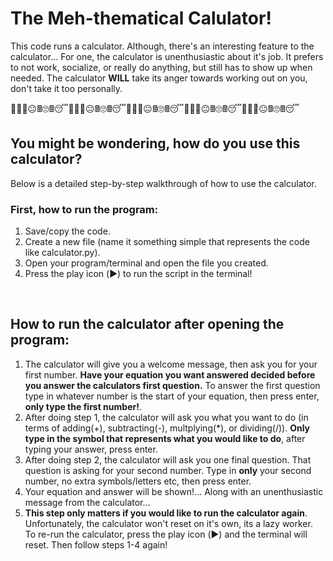 # The Meh-thematical Calulator!

This code runs a calculator. Although, there's an interesting feature to the calculator... For one, the calculator is unenthusiastic about it's job. It prefers to not work, socialize, or really do anything, but still has to show up when needed. The calculator **WILL** take its anger towards working out on you, don't take it too personally. 

🖩🫩🖩😐🖩🙄🖩😴🖩🫩🖩😐🖩🙄🖩😴🖩🫩🖩😐🖩🙄🖩😴🖩🫩🖩😐🖩🙄🖩😴🖩🫩🖩😐🖩🙄🖩😴

## You might be wondering, how do you use this calculator?

Below is a detailed step-by-step walkthrough of how to use the calculator.
<br/> 

### First, how to run the program:

1. Save/copy the code. 
2. Create a new file (name it something simple that represents the code like calculator.py).
3. Open your program/terminal and open the file you created.
4. Press the play icon (▶️) to run the script in the terminal!
<br/>

##  How to run the calculator after opening the program:

1. The calculator will give you a welcome message, then ask you for your first number. **Have your equation you want answered decided before you answer the calculators first question.** To answer the first question type in whatever number is the start of your equation, then press enter, **only type the first number!**. 
2. After doing step 1, the calculator will ask you what you want to do (in terms of adding(+), subtracting(-), multplying(*), or dividing(/)). **Only type in the symbol that represents what you would like to do**, after typing your answer, press enter.
3. After doing step 2, the calculator will ask you one final question. That question is asking for your second number. Type in **only** your second number, no extra symbols/letters etc, then press enter.
4. Your equation and answer will be shown!... Along with an unenthusiastic message from the calculator...
5. **This step only matters if you would like to run the calculator again**. Unfortunately, the calculator won't reset on it's own, its a lazy worker. To re-run the calculator, press the play icon (▶️) and the terminal will reset. Then follow steps 1-4 again!